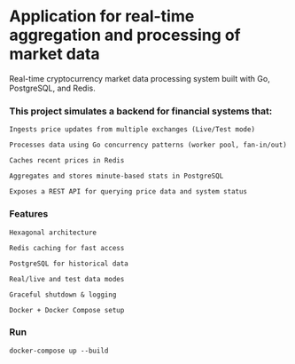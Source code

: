 # Application for real-time aggregation and processing of market data
Real-time cryptocurrency market data processing system built with Go, PostgreSQL, and Redis.

### This project simulates a backend for financial systems that:

    Ingests price updates from multiple exchanges (Live/Test mode)

    Processes data using Go concurrency patterns (worker pool, fan-in/out)

    Caches recent prices in Redis

    Aggregates and stores minute-based stats in PostgreSQL

    Exposes a REST API for querying price data and system status

### Features

    Hexagonal architecture

    Redis caching for fast access

    PostgreSQL for historical data

    Real/live and test data modes

    Graceful shutdown & logging

    Docker + Docker Compose setup

### Run
```
docker-compose up --build
```
